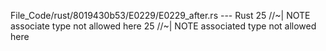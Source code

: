 File_Code/rust/8019430b53/E0229/E0229_after.rs --- Rust
25 //~| NOTE associate type not allowed here                                                                                                                 25 //~| NOTE associated type not allowed here

